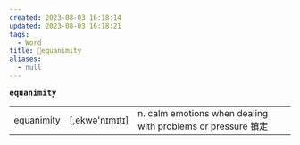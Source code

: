 ```yaml
---
created: 2023-08-03 16:18:14
updated: 2023-08-03 16:18:21
tags:
  - Word
title: 📖equanimity
aliases:
  - null
---
```


<pre><strong>equanimity</strong></pre>
|   |   |   |
|---|---|---|
|equanimity|[,ekwə'nɪmɪtɪ]|n. calm emotions when dealing with problems or pressure 镇定|